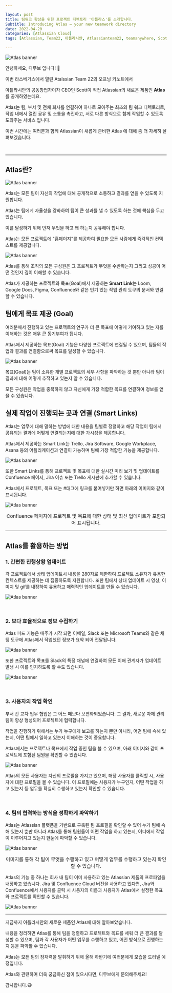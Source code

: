 ```yaml
---

layout: post
title: 팀워크 향상을 위한 프로젝트 디렉토리 '아틀라스'를 소개합니다.
Subtitle: Introducing Atlas – your new teamwork directory
date: 2022-04-20
categories: [Atlassian Cloud]
tags: [Atlassian, Team22, 아틀라시안, Atlassianteam22, teamanywhere, Scottfarquhar, Lasvegas, 아틀라시안컨퍼런스, postcovid, atlas, atlassiananlytics, team22keynote, 아틀라스]

---
```



![Atlas banner](/assets/images/banners/Intro-Atlas/Main.png)

안녕하세요, 디무브 입니다! 🎈

 이번 라스베가스에서 열린 Atalssian Team 22의 오프닝 키노트에서 

아틀라시안의 공동창업자이자 CEO인 Scott이 직접 Atlassian의 새로운 제품인 **Atlas**를 공개하였는데요. 

 

Atlas는 팀, 부서 및 전체 회사를 연결하여 하나로 모아주는 최초의 팀 워크 디렉토리로,  작업 내에서 열린 공유 및 소통을 촉진하고, 서로 다른 방식으로 함께 작업할 수 있도록 도와주는 서비스 입니다.

 

이번 시간에는 여러분과 함께 Atlassian이 새롭게 준비한 Atlas 에 대해 좀 더 자세히 살펴보겠습니다.

<br>

----------

## Atlas란? 



![Atlas banner](/assets/images/banners/Intro-Atlas/1.png)

Atlas는 모든 팀이 자신의 작업에 대해 공개적으로 소통하고 결과를 얻을 수 있도록 지원합니다. 

Atlas는 팀에게 자율성을 강화하여 팀이 큰 성과를 낼 수 있도록 하는 것에 핵심을 두고 있습니다. 

이를 달성하기 위해 먼저 무엇을 하고 왜 하는지 공유해야 합니다. 

 

Atlas는 모든 프로젝트에 "홈페이지"를 제공하여 필요한 모든 사람에게 즉각적인 컨텍스트를 제공합니다.

![Atlas banner](/assets/images/banners/Intro-Atlas/2.png)

Atlas를 통해 조직의 모든 구성원은 그 프로젝트가 무엇을 수반하는지 그리고 성공이 어떤 것인지 깊이 이해할 수 있습니다.

Atlas가 제공하는 프로젝트와 목표(Goal)에서 제공하는 **Smart Link**는 Loom, Google Docs, Figma, Confluence와 같은 인기 있는 작업 관리 도구의 문서와 연결할 수 있습니다.  

## 팀에게 목표 제공 (Goal)  

여러분께서 진행하고 있는 프로젝트의 연구가 더 큰 목표에 어떻게 기여하고 있는 지를 이해하는 것은 매우 큰 동기부여가 됩니다.  

Atlas에서 제공하는 목표(Goal) 기능은 다양한 프로젝트에 연결될 수 있으며, 팀들의 작업과 결과를 연결함으로써 목표를 달성할 수 있습니다.

![Atlas banner](/assets/images/banners/Intro-Atlas/3.png)



목표(Goal)는 팀이 소유한 개별 프로젝트의 세부 사항을 파악하는 것 뿐만 아니라 팀이 결과에 대해 어떻게 추적하고 있는지 알 수 있습니다.

모든 구성원은 작업을 중복하지 않고 자신에게 가장 적합한 목표를 연결하여 정보를 얻을 수 있습니다.

 

## 실제 작업이 진행되는 곳과 연결 (Smart Links)

Atlas는 업무에 대해 말하는 방법에 대한 내용을 팀별로 정렬하고 해당 작업이 팀에서 공유되는 결과에 어떻게 연결되는지에 대한 가시성을 제공합니다.  

Atlas에서 제공하는 Smart Link는 Trello, Jira Software, Google Workplace, Asana 등의 어플리케이션과 연결이 가능하며 팀에 가장 적합한 기능을 제공합니다.

![Atlas banner](/assets/images/banners/Intro-Atlas/4.png)

또한 Smart Links를 통해 프로젝트 및 목표에 대한 실시간 미리 보기 및 업데이트를 Confluence 페이지, Jira 이슈 또는 Trello 게시판에 추가할 수 있습니다. 

Atlas에서 프로젝트, 목표 또는 #태그에 링크를 붙여넣기만 하면 아래의 이미지와 같이 표시됩니다.

![Atlas banner](/assets/images/banners/Intro-Atlas/5.png)

<center><p style="font-size: 15px;">Confluence 페이지에 프로젝트 및 목표에 대한 상태 및 최신 업데이트가 포함되어 표시됩니다.</p></center>

---

## Atlas를 활용하는 방법

### 1. 간편한 진행상황 업데이트


각 프로젝트에서 상태 업데이트시 내용을 280자로 제한하여 프로젝트 소유자가 유용한 컨텍스트를 제공하는 데 집중하도록 지원합니다.  또한 팀에서 상태 업데이트 시 영상, 이미지 및 gif를 내장하여 유용하고 매력적인 업데이트를 만들 수 있습니다.

![Atlas banner](/assets/images/banners/Intro-Atlas/6.png)

<br/>

### 2. 보다 효율적으로 정보 수집하기


Atlas 피드 기능은 매주가 시작 되면 이메일, Slack 또는 Microsoft Teams와 같은 채팅 도구에 Atlas에서 작업했던 정보가 요약 되어 전달됩니다.

![Atlas banner](/assets/images/banners/Intro-Atlas/7.png)

또한 프로젝트와 목표를 Slack의 특정 채널에 연결하여 모든 이해 관계자가 업데이트 발생 시 이를 인지하도록 할 수도 있습니다.

![Atlas banner](/assets/images/banners/Intro-Atlas/8.png)

<br/>

### 3. 사용자의 작업 확인

부서 간 교차 업무 협업은 그 어느 때보다 보편화되었습니다. 그 결과, 새로운 자체 관리 팀이 항상 형성되어 프로젝트에 협력합니다. 

작업을 진행하기 위해서는 누가 누구에게 보고를 하는지 뿐만 아니라, 어떤 팀에 속해 있는지, 어떤 팀에서 일하고 있는지 이해하는 것이 중요합니다.

Atlas에서는 프로젝트나 목표에서 작업 중인 팀을 볼 수 있으며, 아래 이미지와 같이 프로젝트에 포함된 팀원을 확인할 수 있습니다.

![Atlas banner](/assets/images/banners/Intro-Atlas/9.png)

Atlas의 모든 사용자는 자신의 프로필을 가지고 있으며, 해당 사용자를 클릭할 시, 사용자에 대한 프로필을 볼 수 있습니다. 이 프로필에는 사용자가 누구인지, 어떤 작업을 하고 있는지 등  업무를 확실히 수행하고 있는지 확인할 수 있습니다.

<br/>

### 4. 팀의 협력하는 방식을 정확하게 파악하기

 

Atlas는 Atlassian 플랫폼을 기반으로 구축된 팀 프로필을 확인할 수 있어 누가 팀에 속해 있는지 뿐만 아니라 Atlas를 통해 팀원들이 어떤 작업을 하고 있는지, 어디에서 작업이 이루어지고 있는지 한눈에 파악할 수 있습니다.



![Atlas banner](/assets/images/banners/Intro-Atlas/10.png)

<center><p style="font-size: 15px;">이미지를 통해 각 팀이 무엇을 수행하고 있고 어떻게 업무를 수행하고 있는지 확인할 수 있습니다.</p></center>



Atlas의 기능 중 하나는 회사 내 팀이 이미 사용하고 있는 Atlassian 제품의 프로파일을 내장하고 있습니다.  Jira 및 Confluence Cloud 버전을 사용하고 있다면, Jira와 Confluence에서 사용자를 클릭 시 사용자의 이름과 사용자가 Atlas에서 설정한 목표와 프로젝트를 확인할 수 있습니다.



![Atlas banner](/assets/images/banners/Intro-Atlas/11.png)

----------

지금까지 아틀라시안의 새로운 제품인 Atlas에 대해 알아보았습니다. 

내용을 정리하면 Atlas를 통해 팀을 정렬하고 프로젝트와 목표를 세워 더 큰 결과를 달성할 수 있으며, 팀과 각 사용자가 어떤 업무를 수행하고 있고, 어떤 방식으로 진행하는지 등을 파악할 수 있습니다.

Atlas는 모든 팀의 잠재력을 발휘하기 위해 올해 하반기에 여러분에게 모습을 드러낼 예정입니다.

 

Atlas와 관련하여 더욱 궁금하신 점이 있으시다면, 디무브에게 문의해주세요!

 

감사합니다.😃 
